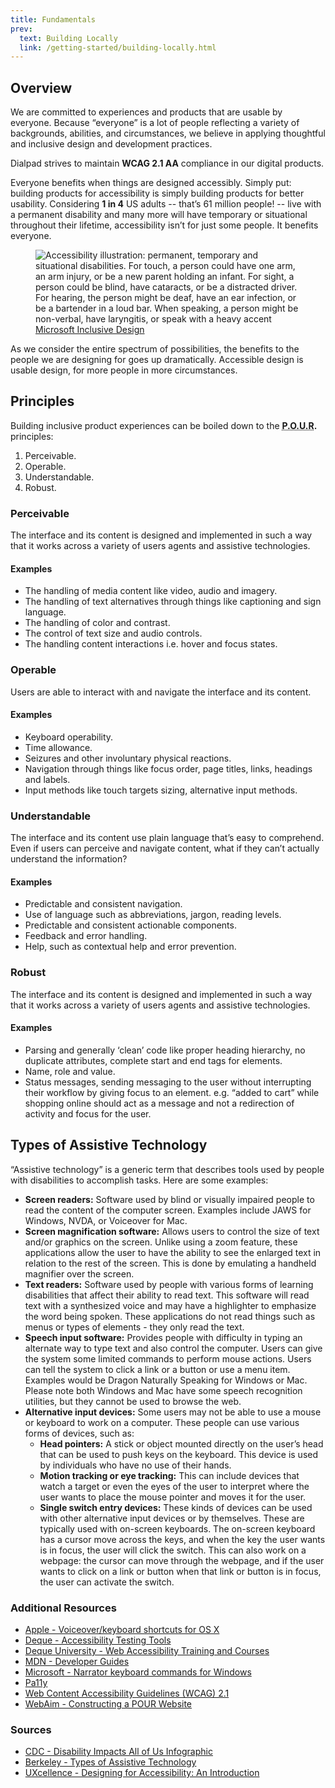 ```yaml
---
title: Fundamentals
prev:
  text: Building Locally
  link: /getting-started/building-locally.html
---
```


## Overview

We are committed to experiences and products that are usable by everyone. Because “everyone” is a lot of people reflecting a variety of backgrounds, abilities, and circumstances, we believe in applying thoughtful and inclusive design and development practices.

Dialpad strives to maintain  **WCAG 2.1 AA** compliance in our digital products.

Everyone benefits when things are designed accessibly. Simply put: building products for accessibility is simply building products for better usability. Considering  **1 in 4** US adults -- that’s 61 million people! -- live with a permanent disability and many more will have temporary or situational throughout their lifetime, accessibility isn’t for just some people. It benefits everyone.

<figure>
  <img src="/assets/images/accessibility-graphic.png" alt="Accessibility illustration: permanent, temporary and situational disabilities. For touch, a person could have one arm, an arm injury, or be a new parent holding an infant. For sight, a person could be blind, have cataracts, or be a distracted driver. For hearing, the person might be deaf, have an ear infection, or be a bartender in a loud bar. When speaking, a person might be non-verbal, have laryngitis, or speak with a heavy accent">
  <figcaption><a href="https://www.microsoft.com/design/inclusive/" target="_blank" rel="noopener noreferrer">Microsoft Inclusive Design</a></figcaption>
</figure>

As we consider the entire spectrum of possibilities, the benefits to the people we are designing for goes up dramatically. Accessible design is usable design, for more people in more circumstances.

## Principles

Building inclusive product experiences can be boiled down to the  **<abbr title="Perceivable Operable Understandable Robust">P.O.U.R</abbr>.** principles:

1. Perceivable.
2. Operable.
3. Understandable.
4. Robust.

### Perceivable

The interface and its content is designed and implemented in such a way that it works across a variety of users agents and assistive technologies.

#### Examples

- The handling of media content like video, audio and imagery.
- The handling of text alternatives through things like captioning and sign language.
- The handling of color and contrast.
- The control of text size and audio controls.
- The handling content interactions i.e. hover and focus states.

### Operable

Users are able to interact with and navigate the interface and its content.

#### Examples

- Keyboard operability.
- Time allowance.
- Seizures and other involuntary physical reactions.
- Navigation through things like focus order, page titles, links, headings and labels.
- Input methods like touch targets sizing, alternative input methods.

### Understandable

The interface and its content use plain language that’s easy to comprehend. Even if users can perceive and navigate content, what if they can’t actually understand the information?

#### Examples

- Predictable and consistent navigation.
- Use of language such as abbreviations, jargon, reading levels.
- Predictable and consistent actionable components.
- Feedback and error handling.
- Help, such as contextual help and error prevention.

### Robust

The interface and its content is designed and implemented in such a way that it works across a variety of users agents and assistive technologies.

#### Examples

- Parsing and generally ‘clean’ code like proper heading hierarchy, no duplicate attributes, complete start and end tags for elements.
- Name, role and value.
- Status messages, sending messaging to the user without interrupting their workflow by giving focus to an element. e.g. “added to cart” while shopping online should act as a message and not a redirection of activity and focus for the user.

## Types of Assistive Technology

“Assistive technology” is a generic term that describes tools used by people with disabilities to accomplish tasks. Here are some examples:

- **Screen readers:** Software used by blind or visually impaired people to read the content of the computer screen. Examples include JAWS for Windows, NVDA, or Voiceover for Mac.
- **Screen magnification software:** Allows users to control the size of text and/or graphics on the screen. Unlike using a zoom feature, these applications allow the user to have the ability to see the enlarged text in relation to the rest of the screen. This is done by emulating a handheld magnifier over the screen.
- **Text readers:** Software used by people with various forms of learning disabilities that affect their ability to read text. This software will read text with a synthesized voice and may have a highlighter to emphasize the word being spoken. These applications do not read things such as menus or types of elements - they only read the text.
- **Speech input software:** Provides people with difficulty in typing an alternate way to type text and also control the computer. Users can give the system some limited commands to perform mouse actions. Users can tell the system to click a link or a button or use a menu item. Examples would be Dragon Naturally Speaking for Windows or Mac. Please note both Windows and Mac have some speech recognition utilities, but they cannot be used to browse the web.
- **Alternative input devices:** Some users may not be able to use a mouse or keyboard to work on a computer. These people can use various forms of devices, such as:
  - **Head pointers:** A stick or object mounted directly on the user’s head that can be used to push keys on the keyboard. This device is used by individuals who have no use of their hands.
  - **Motion tracking or eye tracking:** This can include devices that watch a target or even the eyes of the user to interpret where the user wants to place the mouse pointer and moves it for the user.
  - **Single switch entry devices:** These kinds of devices can be used with other alternative input devices or by themselves. These are typically used with on-screen keyboards. The on-screen keyboard has a cursor move across the keys, and when the key the user wants is in focus, the user will click the switch. This can also work on a webpage: the cursor can move through the webpage, and if the user wants to click on a link or button when that link or button is in focus, the user can activate the switch.

### Additional Resources

- [Apple - Voiceover/keyboard shortcuts for OS X](https://www.apple.com/voiceover/info/guide/_1131.html)
- [Deque - Accessibility Testing Tools](https://www.deque.com/axe/)
- [Deque University - Web Accessibility Training and Courses](https://dequeuniversity.com/)
- [MDN - Developer Guides](https://developer.mozilla.org/en-US/docs/Web/Guide)
- [Microsoft - Narrator keyboard commands for Windows](https://support.microsoft.com/en-us/windows/appendix-b-narrator-keyboard-commands-and-touch-gestures-8bdab3f4-b3e9-4554-7f28-8b15bd37410a)
- [Pa11y](https://pa11y.org/)
- [Web Content Accessibility Guidelines (WCAG) 2.1](https://www.w3.org/TR/WCAG21/)
- [WebAim - Constructing a POUR Website](https://webaim.org/articles/pour/)

### Sources

- [CDC - Disability Impacts All of Us Infographic](https://www.cdc.gov/ncbddd/disabilityandhealth/infographic-disability-impacts-all.html)
- [Berkeley - Types of Assistive Technology](https://webaccess.berkeley.edu/resources/assistive-technology)
- [UXcellence - Designing for Accessibility: An Introduction](https://uxcellence.com/2018/accessible-design-intro)
